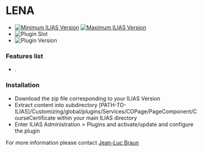 # **LENA**
*  [![Minimum ILIAS Version](https://img.shields.io/badge/Minimum_ILIAS-7.0-orange.svg)](https://ilias.de/) [![Maximum ILIAS Version](https://img.shields.io/badge/Maximum_ILIAS-8.999-orange.svg)](https://ilias.de/)
*  ![Plugin Slot](https://img.shields.io/badge/Slot-COPage-blue)
*  ![Plugin Version](https://img.shields.io/badge/plugin_version-0.0.1-yellow)

### **Features list**
* .

### **Installation**
* Download the zip file corresponding to your ILIAS Version
* Extract content into subdirectory [PATH-TO-ILIAS]/Customizing/global/plugins/Services/COPage/PageComponent/CourseCertificate within your main ILIAS directory
* Enter ILIAS Administration > Plugins and activate/update and configure the plugin

For more information please contact [Jean-Luc Braun](mailto:braun@qualitus.de)
